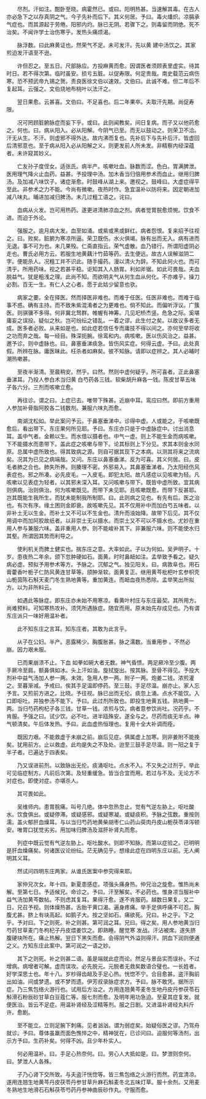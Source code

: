 <!-- { "loadSidebar": true } -->
　　尽剂。汗如注。酣卧至晓。病霍然已。或曰。阳明热甚。当速解其毒。在古人亦必急下之以存真阴之气。今子先补而后下。其义何居。予曰。毒火燔炽。凉膈承气症也。而其源起于劳倦。阳邪内灼。脉已无阴。若骤下之。则毒留而阴绝。死不治矣。不闻许学士治伤寒乎。发热头痛烦渴。

　　脉浮数。曰此麻黄证也。然荣气不足。未可发汗。先以黄 建中汤饮之。其家煎迫发汗语至不逊。

　　许但忍之。至五日。尺部脉应。方投麻黄而愈。因谓医者须顾表里虚实。待其时日。若不得次第。临时虽安。损亏五脏。以促寿限。何足贵哉。南史载范云病伤寒。恐不预武帝九锡之贺。责良医徐文伯以速效。文伯曰。此诚不难。但二年后不复起耳。云强之。文伯烧地布桃叶以法汗之。

　　翌日果愈。云甚喜。文伯曰。不足喜也。后二年果卒。夫取汗先期。尚促寿限。

　　况可罔顾脏腑脉症而妄下乎。或曰。此则闻教矣。间日复病。而子又以他药愈之。何也。曰。病从阳入。必从阳解。今阴气已至。而无以鼓动之。则荣卫不洽。汗无从生。不汗。则虚邪不得外达。故内沸而复也。先补后下与先补后汗。皆虚回后清邪意也。至于病从阳入必从阳解之义。则更发前人所未发。非精察内经深蕴者。未许窥其妙义。

　　亡友孙子度侄女。适张氏。病半产。咳嗽吐血。脉数而涩。色白。胃满脾泄。医用理气降火止血药。益甚。予投理中汤。加木香当归倍用参术而血止。继用归脾汤。及加减八味饮子。诸症渐愈。时鼓峰从湖上来。邀视之。鼓峰曰。大虚症得平至此。非参术之力不能。今尚有微嗽。夜热时作。急宜温补以防将来。因定朝进加减八味丸。晡进加减归脾汤。未几过粗工语之。诧曰。

　　血病从火发。岂可用热药。遂更进清肺凉血之剂。病者觉胃脘愈烦惋。饮食不进。而迫于外论。

　　强服之。逾月病大发。血至如涌。或紫或黑或鲜红。病者怨恨。复来招予往视之。曰。败矣。脏腑为寒凉所逼。荣卫既伤。水火俱竭。脉有出而无入。病有进而无退。事不可为也。未几果殁。仁斋直指云。荣气虚散。血乃错行。所谓阳虚阴必走也。曹氏必用方云。若服生地黄藕汁竹茹等药。去生便远。故古人误解滋阴二字。便能杀人。况粗工并不识此。随手撮药。漫以清火为辞。不知此何火也。而可清乎。所用药味。视之若甚平稳。讵知其入人肠胃。利如斧锯。如此可畏哉。夫血脱益气。犹是粗浅之理。此尚不知。而欲明夫气从何生血从何化。不亦难乎。操刀必割。百无一生。有仁人之心者。愿于此姑少留意也欤。

　　病家之要。全在择医。然而择医非难也。而难于任医。任医非难也。而难于临事不惑。确有主持。而不致朱紫混淆者之为更难也。倘不知此。而偏听浮议。广簇医。则骐骥不多得。何非冀北驽群。帷幄有神筹。几见圯桥杰竖。危急之际。奚堪庸妄之误投。疑似之秋。岂可纷纭之错乱。一着之谬。此生付之矣。以故议多者无成。医多者必败。从来如是也。如此症若信任专而庸技不得以间之。亦何至举将收之功而弃之哉。每一经目。殊深扼腕。徐鸾和内。病咳嗽。医以伤风治之。益甚。邀予诊。则中虚脉也。曰。鼻塞垂涕痰急。皆伤风实症。何得云虚。予曰。此处真假。所辨在脉。庸医昧此。枉杀者如麻矣。彼不知脉。请即以症辨之。其人必晡时潮热嗽甚。

　　至夜半渐清。至晨稍安。然乎。曰然。然则中虚何疑乎。所可喜者。正此鼻塞垂涕耳。乃投人参白术当归黄 白芍药各三钱。软柴胡升麻各一钱。陈皮甘草五味子各六分。三剂而咳嗽立愈。

　　再往诊。谓之曰。上症已去。唯带下殊甚。近崩中耳。鸾应曰然。即前方重用人参加补骨脂阿胶各二钱数剂。兼服六味丸而愈。

　　南湖沈松如。举此案问予云。于鼻塞垂涕中。诊得中虚。人或能之。于咳嗽既愈后。看出带下。东庄果何所见耶。予曰。东庄亦只是于中虚脉症中。讨出消息耳。盖中气者。金赖以生。而水借以摄者也。中气一虚。则上不能生金而病咳嗽。下不能摄水而患带下。盖此症之咳嗽与带下。论其标则上下分见。求其本则金水同原。总属中虚所致也。得其致病之源。则自可据其现下之本病。以测其将来之流病矣。况其为已见之病端哉。又问。东庄以鼻塞垂涕。反为可喜。其义何居。曰。皮毛者肺之合也。肺失所养。则腠理不密。外邪易入。其鼻塞垂涕者。乃太阳经伤风表症也。邪之所凑。必先皮毛。一入皮毛。即犯太阳。故凡感症以见咳嗽为轻。凡咳嗽以见表症为轻者。以其邪未深入耳。又问咳嗽与带下。既皆中虚所致。宜其病则俱病。治则俱治。何为咳嗽既见。而带下未见耶。且咳嗽既愈。而带下反甚耶。岂其既能生我所生。而犹未能制我所制耶。曰。此则病之见也。有先有后。医之治也。有次有序。缘土困则金即衰。故咳嗽先见。其不仅用补中而加白芍五味者。以非补土无以生金。而补土又不可以不生金也。清升而浊始降。故带下后见。其不仅用调中而加阿胶故纸者。以非崇土无以摄水。而崇土又不可以不摄水也。尤妙在重用人参与兼服六味。盖非重用人参。则不能峻补其下。非兼服六味。则不能使水归其壑。所谓因其势而利导之。

　　使利机关而脾土健实也。揣东庄之意。大率如此。子以为何如。吴尹明子。十岁。患夜热二年余。颌下忽肿硬如石。面黄。时时鼻衄如注。孟举致予看之。疑久病必虚。预拟予用参术等方。予脉之。沉郁之气。独见阳关。曰。病敦阜也。用石膏藿香叶栀子仁防风黄连甘草等。颌肿渐软。面黄复正。继用黄芩枇杷叶玄参枳壳山栀茵陈石斛天麦门冬生熟地黄等。重加黄连。而衄血夜热悉除。孟举笑出所拟方。以为非所料云。

　　如遇此等脉症。即东庄亦未始不用寒凉。看黄叶村庄与东庄最契。其所用方。尚难预料。可知寒热攻补。须凭所遇脉症。随宜而用。原未始先存成见也。乃有谓东庄派只一味好用温补者。

　　此不知东庄之言耳。知东庄者。其敢为此言乎。

　　从子在公妇。半产。恶露稀少。胸腹胀甚。脉之濡数。当重用参 。不然必崩。因力艰未服。

　　已而果崩溃不止。下血 如拳如碗大者无数。神气昏愦。两足厥冷至少腹。两手厥冷至肩。额鼻俱如冰。头上汗如油。旋拭旋出。按其脉。至骨不得见。予投大剂补中益气汤加人参一两。未效。急用人参一两。附子一两。炮姜二钱。浓煎灌之。至暮渐减。予戒曰。俟其手足温即停药。至三鼓。手足尽温。崩亦止。家人忘予言。又煎前方进之。比晓。予往视。脉已出而无伦。痰忽上涌。点水不能饮。入口即呕吐。并独参汤不能下。予曰。此过剂所致也。即投生地黄五钱。熟地黄一两。当归芍药枸杞子各三钱。甘草一钱。浓煎与饮。病者意参饮尚吐。况药乎。不肯服。予强之曰。试少饮。必不吐。进半瓯殊安。遂全与之。尽药而痰无半点。神气顿清矣。午后体发热。予曰。此血虚热恒理也。复用十全大补调而痊。

　　既因力艰。不能救虚于未崩之前。崩后见症。俱属虚上加寒。则非姜附不能挽矣。犹用前方。止以救虚。此均是失之不及处。迨至三鼓手足尽温。则一阳之复于半子者。已遍达于四表矣。

　　乃又误进前剂。以致脉出无伦。痰涌呕吐。点水不入。不又失之过剂乎。举此可见临症制方。凡前后次第。及轻重缓急。皆当合宜而用。若过与不及。无论方不对症也。即使对症。亦堪杀人。

　　其可畏如此。

　　吴维师内。患胃脘痛。叫号几绝。体中忽热忽止。觉有气逆左胁上。呕吐酸水。饮食俱出。或疑停滞。或疑感邪。或疑寒凝。或疑痰积。予脉之弦数。重按则濡。盖火郁肝血燥耳。与以当归芍药地黄柴胡枣仁山药山萸肉丹皮山栀茯苓泽泻顿安。唯胃口犹觉劣劣。用加味归脾汤及滋肝补肾丸而愈。

　　列症中既云觉有气逆左胁上。呕吐酸水。则即不知脉。而第以症验之。已明明是肝血燥痛矣。何诸医议论纷纭。茫无确见乎。想缘此症在四明东庄以前。无人阐明其义耳。

　　然试问四明东庄两家。从谁氏医案中参究得来耶。

　　家仲兄次女。年十四。新夏患感症。项强头痛身热。仲兄治之旋愈。惟热尚未解。至第七日。予适候兄。命诊之。予曰。汗至解矣。不必药也。惟身凉当服补中益气汤加黄芩数帖。不则虑其复耳。果得汗愈。遂不肯服药。越数日果复。又二日。兄召予视。则体燥热甚。舌胎干黄口渴。遍身疼痛。举手足俱呼痛不可忍。胸腹尤甚。脐上有块高起。如鹅子大。按之坚如石。痛欲死。兄曰。补之乎。下之乎。予对曰。下之则死。补之则甚。第可润之耳。兄曰。得之矣。用人参地黄当归芍药甘草麦门冬枸杞子丹皮煨姜饮之。即熟睡。醒觉寒 发战。汗沾被席。遂失脐腹硬块所在。痛止热解。翌日下黑矢而愈。会得阴气外溢则得汗。阴血下润则便通之义。方知东庄此案中。第可润之一语之妙。

　　其下之则死。补之则甚二语。虽是端就此症而论。然足与景岳实而误补。不过增病。病增者可解。虚而误攻。必先脱元。元脱者无救矣数语合璧也。一长姓者。好学深思士也。年十八。岁杪得齿衄及手足心热。恍惚不宁。合目愈甚。盗汗胸前出如油。间或梦遗。或不梦而遗。伊芳叔录脉症求方。予曰。脉不敢凭。据所示症。乃三焦包络火游行也。试用后方治之。方用连翘黄芩麦冬生地丹皮丹参茯苓石斛滑石粉辰砂甘草白豆蔻仁等。服七剂而愈。及明年用功急迫。至夏其症复发。就便医治。皆云不足症。用温补肾经及涩精等剂。服之日剧。又进温补肾经丸料斤许。愈剧。

　　至不能立。立则足腕下刺痛。见者汹汹。谓为弱症矣。始疑俗医之谬。乃驾舟就诊。予曰。尊体虽羸而面色憔悴之中，精神犹在，已诊问曰。迫服何等汤剂，出示方予曰。生药补矣。何得不凶。且少年朴实人。

　　何必用温补。曰。手足心热奈何。曰。劳心人大抵如是。曰。梦泄则奈何。曰。梦泄人人各殊。

　　子乃心肾下交所致。与夫盗汗恍惚等。皆三焦包络之火游行而然。药宜清凉。遂用连翘生地黄芩丹皮茯苓丹参甘草升麻石斛麦冬北五味灯草。服十余剂。又用麦冬熟地生地滑石石斛茯苓芍药丹参神曲辰砂作丸。守服而愈。

